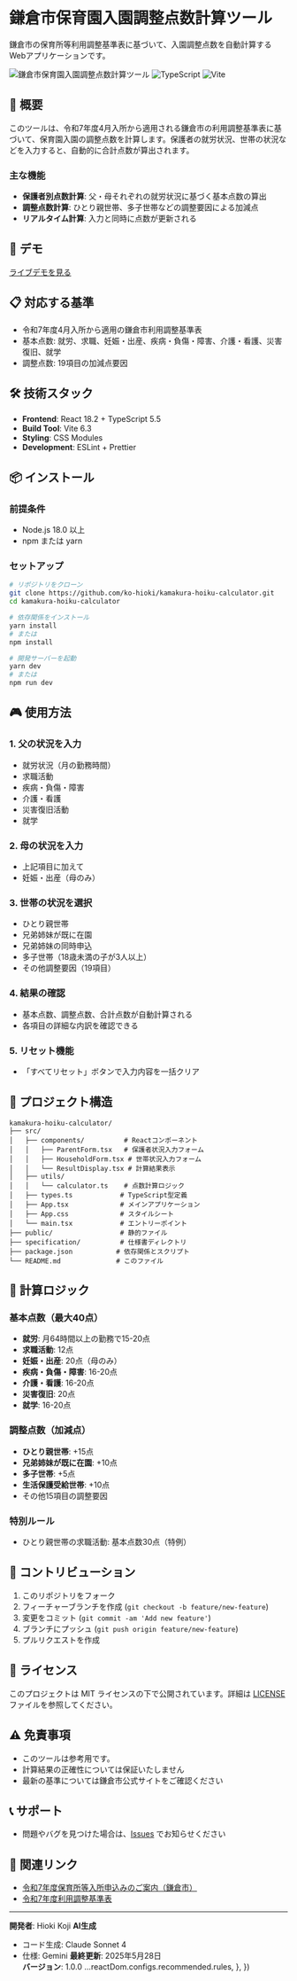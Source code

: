 # 鎌倉市保育園入園調整点数計算ツール

鎌倉市の保育所等利用調整基準表に基づいて、入園調整点数を自動計算するWebアプリケーションです。

![鎌倉市保育園入園調整点数計算ツール](https://img.shields.io/badge/React-18.2-blue) ![TypeScript](https://img.shields.io/badge/TypeScript-5.5-blue) ![Vite](https://img.shields.io/badge/Vite-6.3-green)

## 🎯 概要

このツールは、令和7年度4月入所から適用される鎌倉市の利用調整基準表に基づいて、保育園入園の調整点数を計算します。保護者の就労状況、世帯の状況などを入力すると、自動的に合計点数が算出されます。

### 主な機能

- **保護者別点数計算**: 父・母それぞれの就労状況に基づく基本点数の算出
- **調整点数計算**: ひとり親世帯、多子世帯などの調整要因による加減点
- **リアルタイム計算**: 入力と同時に点数が更新される

## 🚀 デモ

[ライブデモを見る]([https://your-demo-url.com](https://ko-hioki.github.io/kamakura-hoiku-calculator/)) 

## 📋 対応する基準

- 令和7年度4月入所から適用の鎌倉市利用調整基準表
- 基本点数: 就労、求職、妊娠・出産、疾病・負傷・障害、介護・看護、災害復旧、就学
- 調整点数: 19項目の加減点要因

## 🛠️ 技術スタック

- **Frontend**: React 18.2 + TypeScript 5.5
- **Build Tool**: Vite 6.3
- **Styling**: CSS Modules
- **Development**: ESLint + Prettier

## 📦 インストール

### 前提条件

- Node.js 18.0 以上
- npm または yarn

### セットアップ

```bash
# リポジトリをクローン
git clone https://github.com/ko-hioki/kamakura-hoiku-calculator.git
cd kamakura-hoiku-calculator

# 依存関係をインストール
yarn install
# または
npm install

# 開発サーバーを起動
yarn dev
# または
npm run dev
```

## 🎮 使用方法

### 1. 父の状況を入力
- 就労状況（月の勤務時間）
- 求職活動
- 疾病・負傷・障害
- 介護・看護
- 災害復旧活動
- 就学

### 2. 母の状況を入力
- 上記項目に加えて
- 妊娠・出産（母のみ）

### 3. 世帯の状況を選択
- ひとり親世帯
- 兄弟姉妹が既に在園
- 兄弟姉妹の同時申込
- 多子世帯（18歳未満の子が3人以上）
- その他調整要因（19項目）

### 4. 結果の確認
- 基本点数、調整点数、合計点数が自動計算される
- 各項目の詳細な内訳を確認できる

### 5. リセット機能
- 「すべてリセット」ボタンで入力内容を一括クリア

## 📁 プロジェクト構造

```
kamakura-hoiku-calculator/
├── src/
│   ├── components/          # Reactコンポーネント
│   │   ├── ParentForm.tsx   # 保護者状況入力フォーム
│   │   ├── HouseholdForm.tsx # 世帯状況入力フォーム
│   │   └── ResultDisplay.tsx # 計算結果表示
│   ├── utils/
│   │   └── calculator.ts    # 点数計算ロジック
│   ├── types.ts            # TypeScript型定義
│   ├── App.tsx             # メインアプリケーション
│   ├── App.css             # スタイルシート
│   └── main.tsx            # エントリーポイント
├── public/                 # 静的ファイル
├── specification/          # 仕様書ディレクトリ
├── package.json           # 依存関係とスクリプト
└── README.md              # このファイル
```

## 🧮 計算ロジック

### 基本点数（最大40点）
- **就労**: 月64時間以上の勤務で15-20点
- **求職活動**: 12点
- **妊娠・出産**: 20点（母のみ）
- **疾病・負傷・障害**: 16-20点
- **介護・看護**: 16-20点
- **災害復旧**: 20点
- **就学**: 16-20点

### 調整点数（加減点）
- **ひとり親世帯**: +15点
- **兄弟姉妹が既に在園**: +10点
- **多子世帯**: +5点
- **生活保護受給世帯**: +10点
- その他15項目の調整要因

### 特別ルール
- ひとり親世帯の求職活動: 基本点数30点（特例）

## 🤝 コントリビューション

1. このリポジトリをフォーク
2. フィーチャーブランチを作成 (`git checkout -b feature/new-feature`)
3. 変更をコミット (`git commit -am 'Add new feature'`)
4. ブランチにプッシュ (`git push origin feature/new-feature`)
5. プルリクエストを作成

## 📄 ライセンス

このプロジェクトは MIT ライセンスの下で公開されています。詳細は [LICENSE](LICENSE) ファイルを参照してください。

## ⚠️ 免責事項

- このツールは参考用です。
- 計算結果の正確性については保証いたしません
- 最新の基準については鎌倉市公式サイトをご確認ください

## 📞 サポート

- 問題やバグを見つけた場合は、[Issues](https://github.com/your-username/kamakura-hoiku-calculator/issues) でお知らせください

## 🔗 関連リンク

- [令和7年度保育所等入所申込みのご案内（鎌倉市）](https://www.city.kamakura.kanagawa.jp/hoiku/r7nyushomoushikomi.html)
- [令和7年度利用調整基準表](https://www.city.kamakura.kanagawa.jp/hoiku/documents/r7_riyouchousei.pdf)

---

**開発者**: Hioki Koji
**AI生成**
- コード生成: Claude Sonnet 4
- 仕様: Gemini
**最終更新**: 2025年5月28日  
**バージョン**: 1.0.0
    ...reactDom.configs.recommended.rules,
  },
})
```
